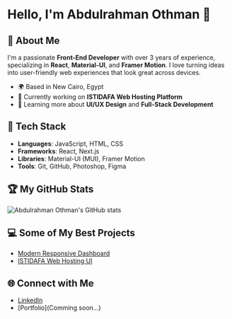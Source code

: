 # Hello, I'm Abdulrahman Othman 👋

## 🚀 About Me
I'm a passionate **Front-End Developer** with over 3 years of experience, specializing in **React**, **Material-UI**, and **Framer Motion**. I love turning ideas into user-friendly web experiences that look great across devices.

- 🌍 Based in New Cairo, Egypt
- 🔭 Currently working on **ISTIDAFA Web Hosting Platform**
- 🌱 Learning more about **UI/UX Design** and **Full-Stack Development**

## 🔧 Tech Stack
- **Languages**: JavaScript, HTML, CSS
- **Frameworks**: React, Next.js
- **Libraries**: Material-UI (MUI), Framer Motion
- **Tools**: Git, GitHub, Photoshop, Figma

## 🏆 My GitHub Stats
![Abdulrahman Othman's GitHub stats](https://github-readme-stats.vercel.app/api?username=abdulrahman-othman&show_icons=true&theme=radical)

## 💻 Some of My Best Projects
- [Modern Responsive Dashboard](https://github.com/abdulrahman-othman/modern-responsive-dashboard)
- [ISTIDAFA Web Hosting UI](https://github.com/abdulrahman-othman/istidafa-hosting)

## 🌐 Connect with Me
- [LinkedIn](https://linkedin.com/in/abdulrahman-othman-5a4a1331a)
- [Portfolio](Comming soon...)
